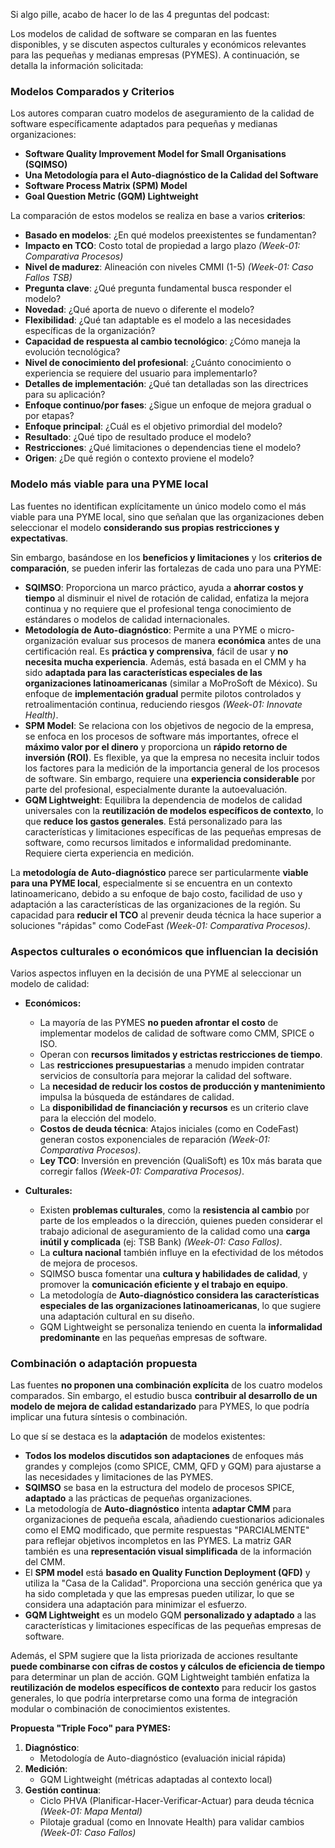 Si algo pille, acabo de hacer lo de las 4 preguntas del podcast:

Los modelos de calidad de software se comparan en las fuentes disponibles, y se discuten aspectos culturales y económicos relevantes para las pequeñas y medianas empresas (PYMES). A continuación, se detalla la información solicitada:

### Modelos Comparados y Criterios

Los autores comparan cuatro modelos de aseguramiento de la calidad de software específicamente adaptados para pequeñas y medianas organizaciones:

*   **Software Quality Improvement Model for Small Organisations (SQIMSO)**
*   **Una Metodología para el Auto-diagnóstico de la Calidad del Software**
*   **Software Process Matrix (SPM) Model**
*   **Goal Question Metric (GQM) Lightweight**

La comparación de estos modelos se realiza en base a varios **criterios**:

*   **Basado en modelos**: ¿En qué modelos preexistentes se fundamentan?
*   **Impacto en TCO**: Costo total de propiedad a largo plazo *(Week-01: Comparativa Procesos)*
*   **Nivel de madurez**: Alineación con niveles CMMI (1-5) *(Week-01: Caso Fallos TSB)*
*   **Pregunta clave**: ¿Qué pregunta fundamental busca responder el modelo?
*   **Novedad**: ¿Qué aporta de nuevo o diferente el modelo?
*   **Flexibilidad**: ¿Qué tan adaptable es el modelo a las necesidades específicas de la organización?
*   **Capacidad de respuesta al cambio tecnológico**: ¿Cómo maneja la evolución tecnológica?
*   **Nivel de conocimiento del profesional**: ¿Cuánto conocimiento o experiencia se requiere del usuario para implementarlo?
*   **Detalles de implementación**: ¿Qué tan detalladas son las directrices para su aplicación?
*   **Enfoque continuo/por fases**: ¿Sigue un enfoque de mejora gradual o por etapas?
*   **Enfoque principal**: ¿Cuál es el objetivo primordial del modelo?
*   **Resultado**: ¿Qué tipo de resultado produce el modelo?
*   **Restricciones**: ¿Qué limitaciones o dependencias tiene el modelo?
*   **Origen**: ¿De qué región o contexto proviene el modelo?

### Modelo más viable para una PYME local

Las fuentes no identifican explícitamente un único modelo como el más viable para una PYME local, sino que señalan que las organizaciones deben seleccionar el modelo **considerando sus propias restricciones y expectativas**.

Sin embargo, basándose en los **beneficios y limitaciones** y los **criterios de comparación**, se pueden inferir las fortalezas de cada uno para una PYME:

*   **SQIMSO**: Proporciona un marco práctico, ayuda a **ahorrar costos y tiempo** al disminuir el nivel de rotación de calidad, enfatiza la mejora continua y no requiere que el profesional tenga conocimiento de estándares o modelos de calidad internacionales.
*   **Metodología de Auto-diagnóstico**: Permite a una PYME o micro-organización evaluar sus procesos de manera **económica** antes de una certificación real. Es **práctica y comprensiva**, fácil de usar y **no necesita mucha experiencia**. Además, está basada en el CMM y ha sido **adaptada para las características especiales de las organizaciones latinoamericanas** (similar a MoProSoft de México). Su enfoque de **implementación gradual** permite pilotos controlados y retroalimentación continua, reduciendo riesgos *(Week-01: Innovate Health)*.
*   **SPM Model**: Se relaciona con los objetivos de negocio de la empresa, se enfoca en los procesos de software más importantes, ofrece el **máximo valor por el dinero** y proporciona un **rápido retorno de inversión (ROI)**. Es flexible, ya que la empresa no necesita incluir todos los factores para la medición de la importancia general de los procesos de software. Sin embargo, requiere una **experiencia considerable** por parte del profesional, especialmente durante la autoevaluación.
*   **GQM Lightweight**: Equilibra la dependencia de modelos de calidad universales con la **reutilización de modelos específicos de contexto**, lo que **reduce los gastos generales**. Está personalizado para las características y limitaciones específicas de las pequeñas empresas de software, como recursos limitados e informalidad predominante. Requiere cierta experiencia en medición.

La **metodología de Auto-diagnóstico** parece ser particularmente **viable para una PYME local**, especialmente si se encuentra en un contexto latinoamericano, debido a su enfoque de bajo costo, facilidad de uso y adaptación a las características de las organizaciones de la región. Su capacidad para **reducir el TCO** al prevenir deuda técnica la hace superior a soluciones "rápidas" como CodeFast *(Week-01: Comparativa Procesos)*.

### Aspectos culturales o económicos que influencian la decisión

Varios aspectos influyen en la decisión de una PYME al seleccionar un modelo de calidad:

*   **Económicos:**
    *   La mayoría de las PYMES **no pueden afrontar el costo** de implementar modelos de calidad de software como CMM, SPICE o ISO.
    *   Operan con **recursos limitados y estrictas restricciones de tiempo**.
    *   Las **restricciones presupuestarias** a menudo impiden contratar servicios de consultoría para mejorar la calidad del software.
    *   La **necesidad de reducir los costos de producción y mantenimiento** impulsa la búsqueda de estándares de calidad.
    *   La **disponibilidad de financiación y recursos** es un criterio clave para la elección del modelo.
    *   **Costos de deuda técnica**: Atajos iniciales (como en CodeFast) generan costos exponenciales de reparación *(Week-01: Comparativa Procesos)*.
    *   **Ley TCO**: Inversión en prevención (QualiSoft) es 10x más barata que corregir fallos *(Week-01: Comparativa Procesos)*.

*   **Culturales:**
    *   Existen **problemas culturales**, como la **resistencia al cambio** por parte de los empleados o la dirección, quienes pueden considerar el trabajo adicional de aseguramiento de la calidad como una **carga inútil y complicada** (ej: TSB Bank) *(Week-01: Caso Fallos)*.
    *   La **cultura nacional** también influye en la efectividad de los métodos de mejora de procesos.
    *   SQIMSO busca fomentar una **cultura y habilidades de calidad**, y promover la **comunicación eficiente y el trabajo en equipo**.
    *   La metodología de **Auto-diagnóstico considera las características especiales de las organizaciones latinoamericanas**, lo que sugiere una adaptación cultural en su diseño.
    *   GQM Lightweight se personaliza teniendo en cuenta la **informalidad predominante** en las pequeñas empresas de software.

### Combinación o adaptación propuesta

Las fuentes **no proponen una combinación explícita** de los cuatro modelos comparados. Sin embargo, el estudio busca **contribuir al desarrollo de un modelo de mejora de calidad estandarizado** para PYMES, lo que podría implicar una futura síntesis o combinación.

Lo que sí se destaca es la **adaptación** de modelos existentes:

*   **Todos los modelos discutidos son adaptaciones** de enfoques más grandes y complejos (como SPICE, CMM, QFD y GQM) para ajustarse a las necesidades y limitaciones de las PYMES.
*   **SQIMSO** se basa en la estructura del modelo de procesos SPICE, **adaptado** a las prácticas de pequeñas organizaciones.
*   La metodología de **Auto-diagnóstico** intenta **adaptar CMM** para organizaciones de pequeña escala, añadiendo cuestionarios adicionales como el EMQ modificado, que permite respuestas "PARCIALMENTE" para reflejar objetivos incompletos en las PYMES. La matriz GAR también es una **representación visual simplificada** de la información del CMM.
*   El **SPM model** está **basado en Quality Function Deployment (QFD)** y utiliza la "Casa de la Calidad". Proporciona una sección genérica que ya ha sido completada y que las empresas pueden utilizar, lo que se considera una adaptación para minimizar el esfuerzo.
*   **GQM Lightweight** es un modelo GQM **personalizado y adaptado** a las características y limitaciones específicas de las pequeñas empresas de software.

Además, el SPM sugiere que la lista priorizada de acciones resultante **puede combinarse con cifras de costos y cálculos de eficiencia de tiempo** para determinar un plan de acción. GQM Lightweight también enfatiza la **reutilización de modelos específicos de contexto** para reducir los gastos generales, lo que podría interpretarse como una forma de integración modular o combinación de conocimientos existentes.

**Propuesta "Triple Foco" para PYMES:**
1. **Diagnóstico**:  
   - Metodología de Auto-diagnóstico (evaluación inicial rápida)  
2. **Medición**:  
   - GQM Lightweight (métricas adaptadas al contexto local)  
3. **Gestión continua**:  
   - Ciclo PHVA (Planificar-Hacer-Verificar-Actuar) para deuda técnica *(Week-01: Mapa Mental)*  
   - Pilotaje gradual (como en Innovate Health) para validar cambios *(Week-01: Caso Fallos)*
